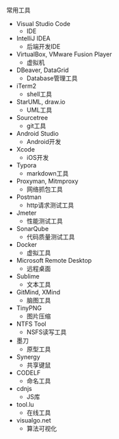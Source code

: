 常用工具

* Visual Studio Code
  * IDE
* IntelliJ IDEA
  * 后端开发IDE
* VirtualBox, VMware Fusion Player
  * 虚拟机
* DBeaver, DataGrid
  * Database管理工具
* iTerm2
  * shell工具
* StarUML, draw.io
  * UML工具
* Sourcetree
  * git工具
* Android Studio
  * Android开发
* Xcode
  * iOS开发
* Typora
  * markdown工具
* Proxyman, Mitmproxy
  * 网络抓包工具
* Postman
  * http请求测试工具
* Jmeter
  * 性能测试工具
* SonarQube
  * 代码质量测试工具
* Docker
  * 虚拟工具
* Microsoft Remote Desktop
  * 远程桌面
* Sublime
  * 文本工具
* GitMind, XMind
  * 脑图工具
* TinyPNG
  * 图片压缩
* NTFS Tool
  * NSFS读写工具
* 墨刀
  * 原型工具
* Synergy
  * 共享键鼠
* CODELF
  * 命名工具
* cdnjs
  * JS库
* tool.lu
  * 在线工具
* visualgo.net
  * 算法可视化
